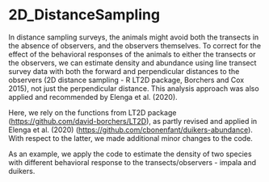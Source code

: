 # 2D_DistanceSampling
 
In distance sampling surveys, the animals might avoid both the transects in the absence of observers, and the observers themselves. To correct for the effect of the behavioral responses of the animals to either the transects or the observers, we can estimate density and abundance using line transect survey data with both the forward and perpendicular distances to the observers (2D distance sampling - R LT2D package, Borchers and Cox 2015), not just the perpendicular distance. This analysis approach was also applied and recommended by Elenga et al. (2020).

Here, we rely on the functions from LT2D package (https://github.com/david-borchers/LT2D), as partly revised and applied in Elenga et al. (2020) (https://github.com/cbonenfant/duikers-abundance). With respect to the latter, we made additional minor changes to the code.

As an example, we apply the code to estimate the density of two species with different behavioral response to the transects/observers - impala and duikers.